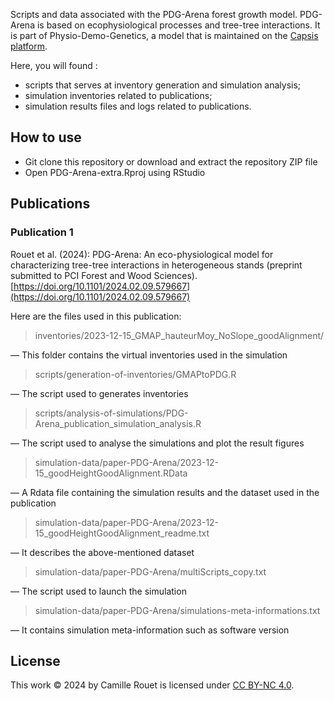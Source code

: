 Scripts and data associated with the PDG-Arena forest growth model. PDG-Arena is based on ecophysiological processes and tree-tree interactions. It is part of Physio-Demo-Genetics, a model that is maintained on the [Capsis platform](https://capsis.cirad.fr/capsis/help_en/physiodemogenetics).

Here, you will found :
- scripts that serves at inventory generation and simulation analysis;
- simulation inventories related to publications;
- simulation results files and logs related to publications.

## How to use 
- Git clone this repository or download and extract the repository ZIP file
- Open PDG-Arena-extra.Rproj using RStudio

## Publications

### Publication 1
Rouet et al. (2024): PDG-Arena: An eco-physiological model for characterizing tree-tree interactions in heterogeneous stands (preprint submitted to PCI Forest and Wood Sciences). [https://doi.org/10.1101/2024.02.09.579667](https://doi.org/10.1101/2024.02.09.579667)

Here are the files used in this publication:

> inventories/2023-12-15_GMAP_hauteurMoy_NoSlope_goodAlignment/ 

— This folder contains the virtual inventories used in the simulation

> scripts/generation-of-inventories/GMAPtoPDG.R 

— The script used to generates inventories

> scripts/analysis-of-simulations/PDG-Arena_publication_simulation_analysis.R 

— The script used to analyse the simulations and plot the result figures

> simulation-data/paper-PDG-Arena/2023-12-15_goodHeightGoodAlignment.RData 

— A Rdata file containing the simulation results and the dataset used in the publication

> simulation-data/paper-PDG-Arena/2023-12-15_goodHeightGoodAlignment_readme.txt 

— It describes the above-mentioned dataset

> simulation-data/paper-PDG-Arena/multiScripts_copy.txt 

— The script used to launch the simulation

> simulation-data/paper-PDG-Arena/simulations-meta-informations.txt 

— It contains simulation meta-information such as software version


## License
This work © 2024 by Camille Rouet is licensed under [CC BY-NC 4.0](http://creativecommons.org/licenses/by-nc/4.0/).
